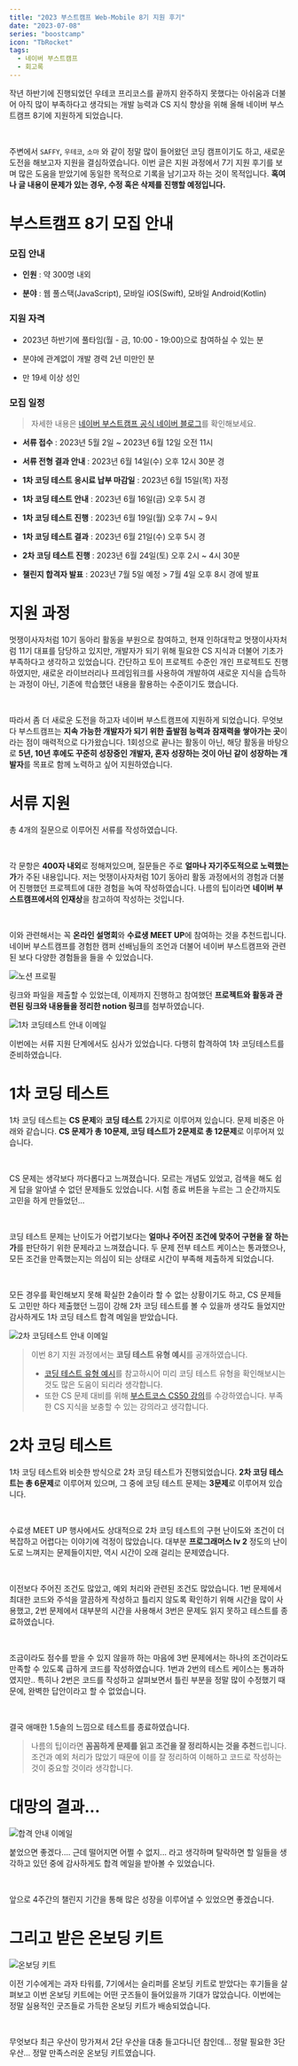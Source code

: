 ```yaml
---
title: "2023 부스트캠프 Web-Mobile 8기 지원 후기"
date: "2023-07-08"
series: "boostcamp"
icon: "TbRocket"
tags:
  - 네이버 부스트캠프
  - 회고록
---
```


작년 하반기에 진행되었던 우테코 프리코스를 끝까지 완주하지 못했다는 아쉬움과 더불어 아직 많이 부족하다고 생각되는 개발 능력과 CS 지식 향상을 위해 올해 네이버 부스트캠프 8기에 지원하게 되었습니다.

<br/>

주변에서 `SAFFY`, `우테코`, `소마` 와 같이 정말 많이 들어왔던 코딩 캠프이기도 하고, 새로운 도전을 해보고자 지원을 결심하였습니다. 이번 글은 지원 과정에서 7기 지원 후기를 보며 많은 도움을 받았기에 동일한 목적으로 기록을 남기고자 하는 것이 목적입니다. **혹여나 글 내용이 문제가 있는 경우, 수정 혹은 삭제를 진행할 예정입니다.**

# 부스트캠프 8기 모집 안내

### 모집 안내

- **인원** : 약 300명 내외

- **분야** : 웹 풀스택(JavaScript), 모바일 iOS(Swift), 모바일 Android(Kotlin)

### 지원 자격

- 2023년 하반기에 풀타임(월 - 금, 10:00 - 19:00)으로 참여하실 수 있는 분

- 분야에 관계없이 개발 경력 2년 미만인 분

- 만 19세 이상 성인

### 모집 일정

> 자세한 내용은 [네이버 부스트캠프 공식 네이버 블로그](https://blog.naver.com/PostView.naver?blogId=boostcamp_official&logNo=223106301465&parentCategoryNo=&categoryNo=39&viewDate=&isShowPopularPosts=false&from=postView)를 확인해보세요.

- **서류 접수** : 2023년 5월 2일 ~ 2023년 6월 12일 오전 11시

- **서류 전형 결과 안내** : 2023년 6월 14일(수) 오후 12시 30분 경

- **1차 코딩 테스트 응시료 납부 마감일** : 2023년 6월 15일(목) 자정
- **1차 코딩 테스트 안내** : 2023년 6월 16일(금) 오후 5시 경

- **1차 코딩 테스트 진행** : 2023년 6월 19일(월) 오후 7시 ~ 9시

- **1차 코딩 테스트 결과** : 2023년 6월 21일(수) 오후 5시 경

- **2차 코딩 테스트 진행** : 2023년 6월 24일(토) 오후 2시 ~ 4시 30분

- **챌린지 합격자 발표** : 2023년 7월 5일 예정 > 7월 4일 오후 8시 경에 발표

# 지원 과정

멋쟁이사자처럼 10기 동아리 활동을 부원으로 참여하고, 현재 인하대학교 멋쟁이사자처럼 11기 대표를 담당하고 있지만, 개발자가 되기 위해 필요한 CS 지식과 더불어 기초가 부족하다고 생각하고 있었습니다. 간단하고 토이 프로젝트 수준인 개인 프로젝트도 진행하였지만, 새로운 라이브러리나 프레임워크를 사용하여 개발하여 새로운 지식을 습득하는 과정이 아닌, 기존에 학습했던 내용을 활용하는 수준이기도 했습니다.

<br/>

따라서 좀 더 새로운 도전을 하고자 네이버 부스트캠프에 지원하게 되었습니다. 무엇보다 부스트캠프는 **지속 가능한 개발자가 되기 위한 출발점 능력과 잠재력을 쌓아가는 곳**이라는 점이 매력적으로 다가왔습니다. 1회성으로 끝나는 활동이 아닌, 해당 활동을 바탕으로 **5년, 10년 후에도 꾸준히 성장중인 개발자, 혼자 성장하는 것이 아닌 같이 성장하는 개발자**를 목표로 함께 노력하고 싶어 지원하였습니다.

# 서류 지원

총 4개의 질문으로 이루어진 서류를 작성하였습니다.

<br/>

각 문항은 **400자 내외**로 정해져있으며, 질문들은 주로 **얼마나 자기주도적으로 노력했는가**가 주된 내용입니다. 저는 멋쟁이사자처럼 10기 동아리 활동 과정에서의 경험과 더불어 진행했던 프로젝트에 대한 경험을 녹여 작성하였습니다. 나름의 팁이라면 **네이버 부스트캠프에서의 인재상**을 참고하여 작성하는 것입니다.

<br/>

이와 관련해서는 꼭 **온라인 설명회**와 **수료생 MEET UP**에 참여하는 것을 추천드립니다. 네이버 부스트캠프를 경험한 캠퍼 선배님들의 조언과 더불어 네이버 부스트캠프와 관련된 보다 다양한 경험들을 들을 수 있었습니다.

![노션 프로필](notion.png)

링크와 파일을 제출할 수 있었는데, 이제까지 진행하고 참여했던 **프로젝트와 활동과 관련된 링크와 내용들을 정리한 notion 링크**를 첨부하였습니다.

![1차 코딩테스트 안내 이메일](email1.png)

이번에는 서류 지원 단계에서도 심사가 있었습니다. 다행히 합격하여 1차 코딩테스트를 준비하였습니다.

# 1차 코딩 테스트

1차 코딩 테스트는 **CS 문제**와 **코딩 테스트** 2가지로 이루어져 있습니다. 문제 비중은 아래와 같습니다. **CS 문제가 총 10문제, 코딩 테스트가 2문제로 총 12문제**로 이루어져 있습니다.

<br/>

CS 문제는 생각보다 까다롭다고 느껴졌습니다. 모르는 개념도 있었고, 검색을 해도 쉽게 답을 알아낼 수 없던 문제들도 있었습니다. 시험 종료 버튼을 누르는 그 순간까지도 고민을 하게 만들었던...

<br/>

코딩 테스트 문제는 난이도가 어렵기보다는 **얼마나 주어진 조건에 맞추어 구현을 잘 하는가**를 판단하기 위한 문제라고 느껴졌습니다. 두 문제 전부 테스트 케이스는 통과했으나, 모든 조건을 만족했는지는 의심이 되는 상태로 시간이 부족해 제출하게 되었습니다.

<br/>

모든 경우를 확인해보지 못해 확실한 2솔이라 할 수 없는 상황이기도 하고, CS 문제들도 고민만 하다 제출했던 느낌이 강해 2차 코딩 테스트를 볼 수 있을까 생각도 들었지만 감사하게도 1차 코딩 테스트 합격 메일을 받았습니다.

![2차 코딩테스트 안내 이메일](email2.png)

> 이번 8기 지원 과정에서는 **코딩 테스트 유형 예시**를 공개하였습니다.
>
> - [코딩 테스트 유형 예시](https://blog.naver.com/boostcamp_official/223085597916)를 참고하시어 미리 코딩 테스트 유형을 확인해보시는 것도 많은 도움이 되리라 생각합니다.
> - 또한 CS 문제 대비를 위해 [부스트코스 CS50 강의](https://www.boostcourse.org/cs112)를 수강하였습니다. 부족한 CS 지식을 보충할 수 있는 강의라고 생각합니다.

# 2차 코딩 테스트

1차 코딩 테스트와 비슷한 방식으로 2차 코딩 테스트가 진행되었습니다. **2차 코딩 테스트는 총 6문제**로 이루어져 있으며, 그 중에 코딩 테스트 문제는 **3문제**로 이루어져 있습니다.

<br/>

수료생 MEET UP 행사에서도 상대적으로 2차 코딩 테스트의 구현 난이도와 조건이 더 복잡하고 어렵다는 이야기에 걱정이 많았습니다. 대부분 **프로그래머스 lv 2** 정도의 난이도로 느껴지는 문제들이지만, 역시 시간이 오래 걸리는 문제였습니다.

<br/>

이전보다 주어진 조건도 많았고, 예외 처리와 관련된 조건도 많았습니다. 1번 문제에서 최대한 코드와 주석을 깔끔하게 작성하고 틀리지 않도록 확인하기 위해 시간을 많이 사용했고, 2번 문제에서 대부분의 시간을 사용해서 3번은 문제도 읽지 못하고 테스트를 종료하였습니다.

<br/>

조금이라도 점수를 받을 수 있지 않을까 하는 마음에 3번 문제에서는 하나의 조건이라도 만족할 수 있도록 급하게 코드를 작성하였습니다. 1번과 2번의 테스트 케이스는 통과하였지만.. 특히나 2번은 코드를 작성하고 살펴보면서 틀린 부분을 정말 많이 수정했기 때문에, 완벽한 답안이라고 할 수 없었습니다.

<br/>

결국 애매한 1.5솔의 느낌으로 테스트를 종료하였습니다.

> 나름의 팁이라면 **꼼꼼하게 문제를 읽고 조건을 잘 정리하시는 것을 추천**드립니다. 조건과 예외 처리가 많았기 때문에 이를 잘 정리하여 이해하고 코드로 작성하는 것이 중요할 것이라 생각합니다.

# 대망의 결과...

![합격 안내 이메일](email3.png)

붙었으면 좋겠다.... 근데 떨어지면 어쩔 수 없지... 라고 생각하며 탈락하면 할 일들을 생각하고 있던 중에 감사하게도 합격 메일을 받아볼 수 있었습니다.

<br/>

앞으로 4주간의 챌린지 기간을 통해 많은 성장을 이루어낼 수 있었으면 좋겠습니다.

# 그리고 받은 온보딩 키트

![온보딩 키트](onboarding.png)

이전 기수에게는 과자 타워를, 7기에서는 슬리퍼를 온보딩 키트로 받았다는 후기들을 살펴보고 이번 온보딩 키트에는 어떤 굿즈들이 들어있을까 기대가 많았습니다. 이번에는 정말 실용적인 굿즈들로 가득한 온보딩 키트가 배송되었습니다.

<br/>

무엇보다 최근 우산이 망가져서 2단 우산을 대충 들고다니던 참인데... 정말 필요한 3단 우산... 정말 만족스러운 온보딩 키트였습니다.
